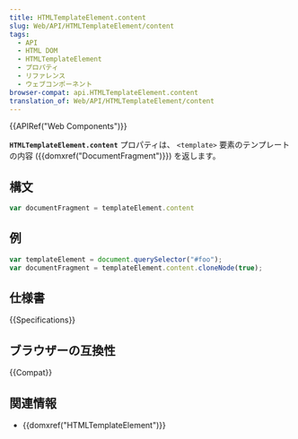 ```yaml
---
title: HTMLTemplateElement.content
slug: Web/API/HTMLTemplateElement/content
tags:
  - API
  - HTML DOM
  - HTMLTemplateElement
  - プロパティ
  - リファレンス
  - ウェブコンポーネント
browser-compat: api.HTMLTemplateElement.content
translation_of: Web/API/HTMLTemplateElement/content
---
```

{{APIRef("Web Components")}}

**`HTMLTemplateElement.content`** プロパティは、 `<template>` 要素のテンプレートの内容 ({{domxref("DocumentFragment")}}) を返します。

## 構文

```js
var documentFragment = templateElement.content
```

## 例

```js
var templateElement = document.querySelector("#foo");
var documentFragment = templateElement.content.cloneNode(true);
```

## 仕様書

{{Specifications}}

## ブラウザーの互換性

{{Compat}}

## 関連情報

- {{domxref("HTMLTemplateElement")}}
